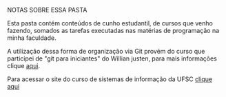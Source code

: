 NOTAS SOBRE ESSA PASTA

Esta pasta contém conteúdos de cunho estudantil, de cursos que venho fazendo, somados as tarefas executadas nas matérias de programação na minha faculdade.

A utilização dessa forma de organização via Git provém do curso que participei de "git para iniciantes" do Willian justen, para mais informações clique [aqui](https://www.udemy.com/git-e-github-para-iniciantes/learn/v4/overview).

Para acessar o site do curso de sistemas de informação da UFSC [clique aqui](http://sin.inf.ufsc.br/)
